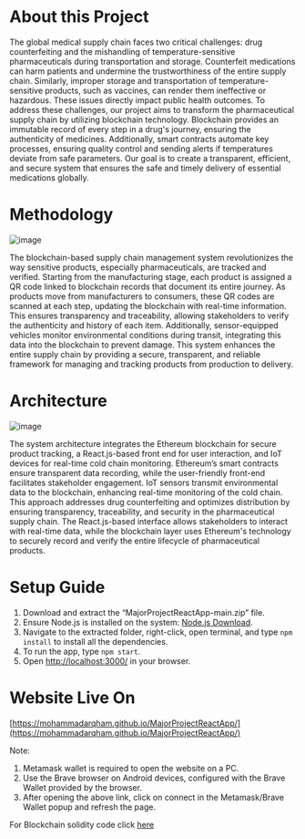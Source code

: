 # About this Project

The global medical supply chain faces two critical challenges: drug counterfeiting and the mishandling of temperature-sensitive pharmaceuticals during transportation and storage. Counterfeit medications can harm patients and undermine the trustworthiness of the entire supply chain. Similarly, improper storage and transportation of temperature-sensitive products, such as vaccines, can render them ineffective or hazardous. These issues directly impact public health outcomes. To address these challenges, our project aims to transform the pharmaceutical supply chain by utilizing blockchain technology. Blockchain provides an immutable record of every step in a drug's journey, ensuring the authenticity of medicines. Additionally, smart contracts automate key processes, ensuring quality control and sending alerts if temperatures deviate from safe parameters. Our goal is to create a transparent, efficient, and secure system that ensures the safe and timely delivery of essential medications globally.

# Methodology

![image](https://github.com/MohammadArqham/MajorProjectReactApp/assets/87173531/a60bb8c4-2b79-4257-9675-cb641513bdba)


The blockchain-based supply chain management system revolutionizes the way sensitive products, especially pharmaceuticals, are tracked and verified. Starting from the manufacturing stage, each product is assigned a QR code linked to blockchain records that document its entire journey. As products move from manufacturers to consumers, these QR codes are scanned at each step, updating the blockchain with real-time information. This ensures transparency and traceability, allowing stakeholders to verify the authenticity and history of each item. Additionally, sensor-equipped vehicles monitor environmental conditions during transit, integrating this data into the blockchain to prevent damage. This system enhances the entire supply chain by providing a secure, transparent, and reliable framework for managing and tracking products from production to delivery.

# Architecture 

![image](https://github.com/MohammadArqham/MajorProjectReactApp/assets/87173531/054d4ba7-5953-486c-9c62-72eddf123d6c)

The system architecture integrates the Ethereum blockchain for secure product tracking, a React.js-based front end for user interaction, and IoT devices for real-time cold chain monitoring. Ethereum’s smart contracts ensure transparent data recording, while the user-friendly front-end facilitates stakeholder engagement. IoT sensors transmit environmental data to the blockchain, enhancing real-time monitoring of the cold chain. This approach addresses drug counterfeiting and optimizes distribution by ensuring transparency, traceability, and security in the pharmaceutical supply chain. The React.js-based interface allows stakeholders to interact with real-time data, while the blockchain layer uses Ethereum's technology to securely record and verify the entire lifecycle of pharmaceutical products.

# Setup Guide

1. Download and extract the “MajorProjectReactApp-main.zip” file.
2. Ensure Node.js is installed on the system: [Node.js Download](https://nodejs.org/en/download).
3. Navigate to the extracted folder, right-click, open terminal, and type `npm install` to install all the dependencies.
4. To run the app, type `npm start`.
5. Open [http://localhost:3000/](http://localhost:3000/) in your browser.

# Website Live On
[https://mohammadarqham.github.io/MajorProjectReactApp/](https://mohammadarqham.github.io/MajorProjectReactApp/)

  Note:
  1. Metamask wallet is required to open the website on a PC.
  2. Use the Brave browser on Android devices, configured with the Brave Wallet provided by the browser.
  3. After opening the above link, click on connect in the Metamask/Brave Wallet popup and refresh the page.

For Blockchain solidity code click [here](https://github.com/MohammadArqham/MajorProjectSoliditycode)
